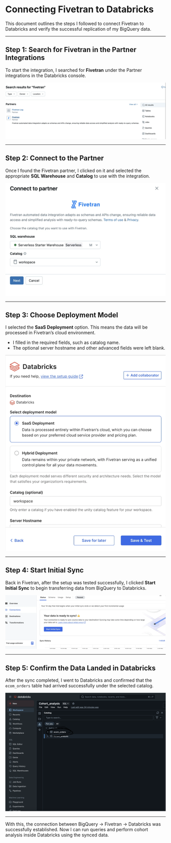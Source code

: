 # Connecting Fivetran to Databricks

This document outlines the steps I followed to connect Fivetran to Databricks and verify the successful replication of my BigQuery data.

---

## Step 1: Search for Fivetran in the Partner Integrations

To start the integration, I searched for **Fivetran** under the Partner integrations in the Databricks console.

![Search for Fivetran](../images/9-Fivetran_partner.png)

---

## Step 2: Connect to the Partner

Once I found the Fivetran partner, I clicked on it and selected the appropriate **SQL Warehouse** and **Catalog** to use with the integration.

![Connect to Partner](../images/10-Connect_to_partner.png)

---

## Step 3: Choose Deployment Model

I selected the **SaaS Deployment** option. This means the data will be processed in Fivetran’s cloud environment.

- I filled in the required fields, such as catalog name.
- The optional server hostname and other advanced fields were left blank.

![Choose SaaS Deployment](../images/11-Save_and_Test.png)

---

## Step 4: Start Initial Sync

Back in Fivetran, after the setup was tested successfully, I clicked **Start Initial Sync** to begin transferring data from BigQuery to Databricks.

![Start Initial Sync](../images/12-Sync.png)

---

## Step 5: Confirm the Data Landed in Databricks

After the sync completed, I went to Databricks and confirmed that the `ecom_orders` table had arrived successfully under the selected catalog.

![Data in Databricks](../images/13-Ready.png)

---

With this, the connection between BigQuery → Fivetran → Databricks was successfully established. Now I can run queries and perform cohort analysis inside Databricks using the synced data.
